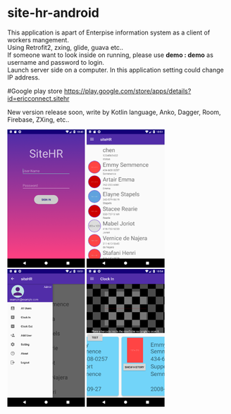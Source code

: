 # site-hr-android
This application is apart of Enterpise information system as a client of workers mangement.
<br/>Using Retrofit2, zxing, glide, guava etc..
<br/>If someone want to look inside on running, please use <b>demo : demo</b> as username and password to login.
<br/>Launch server side on a computer. In this application setting could change IP address.

#Google play store
https://play.google.com/store/apps/details?id=ericconnect.sitehr

New version release soon, write by Kotlin language, Anko, Dagger, Room, Firebase, ZXing, etc..

<img src="https://github.com/EricConnect/site-hr-android/blob/master/arts/Screenshot_1524062430.png" heigh="35%" width="35%"> <img src="https://github.com/EricConnect/site-hr-android/blob/master/arts/Screenshot_1524063102.png" heigh="35%" width="35%">
<img src="https://github.com/EricConnect/site-hr-android/blob/master/arts/Screenshot_1524063107.png" heigh="35%" width="35%"> <img src="https://github.com/EricConnect/site-hr-android/blob/master/arts/Screenshot_1524063286.png" heigh="35%" width="35%">
